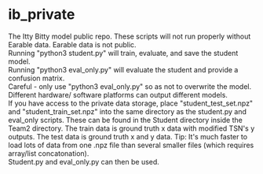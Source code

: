 # ib_private
The Itty Bitty model public repo. These scripts will not run properly without Earable data. Earable data is not public.  
Running "python3 student.py" will train, evaluate, and save the student model.  
Running "python3 eval_only.py" will evaluate the student and provide a confusion matrix.  
Careful - only use "python3 eval_only.py" so as not to overwrite the model. Different hardware/ software platforms can output different models.  
If you have access to the private data storage, place "student_test_set.npz" and "student_train_set.npz" into the same directory as the student.py and eval_only scripts. These can be found in the Student directory inside the Team2 directory. The train data is ground truth x data with modified TSN's y outputs. The test data is ground truth x and y data. Tip: It's much faster to load lots of data from one .npz file than several smaller files (which requires array/list concatonation).  
Student.py and eval_only.py can then be used.  
